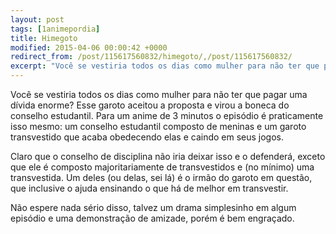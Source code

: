 ```yaml
---
layout: post
tags: [1animepordia]
title: Himegoto
modified: 2015-04-06 00:00:42 +0000
redirect_from: /post/115617560832/himegoto/,/post/115617560832/
excerpt: "Você se vestiria todos os dias como mulher para não ter que pagar uma dívida enorme? Esse garoto aceitou a proposta e virou a boneca do conselho estudantil. Para um anime de 3 minutos o episódio é praticamente isso mesmo: um conselho estudantil composto de meninas e um garoto transvestido que acaba obedecendo elas e caindo em seus jogos."
---
```


Você se vestiria todos os dias como mulher para não ter que pagar uma
dívida enorme? Esse garoto aceitou a proposta e virou a boneca do
conselho estudantil. Para um anime de 3 minutos o episódio é
praticamente isso mesmo: um conselho estudantil composto de meninas e um
garoto transvestido que acaba obedecendo elas e caindo em seus jogos.

Claro que o conselho de disciplina não iria deixar isso e o defenderá,
exceto que ele é composto majoritariamente de transvestidos e (no
mínimo) uma transvestida. Um deles (ou delas, sei lá) é o irmão do
garoto em questão, que inclusive o ajuda ensinando o que há de melhor em
transvestir.

Não espere nada sério disso, talvez um drama simplesinho em algum
episódio e uma demonstração de amizade, porém é bem engraçado.



